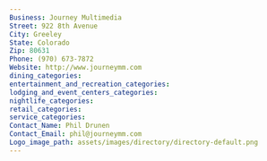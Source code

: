 ```yaml
---
Business: Journey Multimedia
Street: 922 8th Avenue
City: Greeley
State: Colorado
Zip: 80631
Phone: (970) 673-7872
Website: http://www.journeymm.com
dining_categories: 
entertainment_and_recreation_categories: 
lodging_and_event_centers_categories: 
nightlife_categories: 
retail_categories: 
service_categories: 
Contact_Name: Phil Drunen
Contact_Email: phil@journeymm.com
Logo_image_path: assets/images/directory/directory-default.png
---
```

